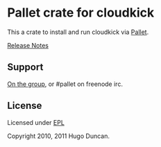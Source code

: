 # Pallet crate for cloudkick

This a crate to install and run cloudkick via [Pallet](http://pallet.github.com/pallet).

[Release Notes](https://github.com/pallet/cloudkick-crate/blob/master/ReleaseNotes.md)

## Support

[On the group](http://groups.google.com/group/pallet-clj), or #pallet on freenode irc.

## License

Licensed under [EPL](http://www.eclipse.org/legal/epl-v10.html)

Copyright 2010, 2011 Hugo Duncan.
